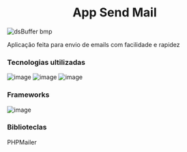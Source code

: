 <h1 align="center"> App Send Mail </h1>

![dsBuffer bmp](https://user-images.githubusercontent.com/81213149/156610509-9fa64199-7300-4981-b74e-70e457f6bb2c.png)

<p>Aplicação feita para envio de emails com facilidade e rapidez</p>

<h3>Tecnologias ultilizadas</h3>

![image](https://img.shields.io/badge/HTML5-E34F26?style=for-the-badge&logo=html5&logoColor=white)
![image](https://img.shields.io/badge/CSS3-1572B6?style=for-the-badge&logo=css3&logoColor=white)
![image](https://img.shields.io/badge/PHP-777BB4?style=for-the-badge&logo=php&logoColor=white)

<h3>Frameworks</h3>

![image](https://img.shields.io/badge/Bootstrap-563D7C?style=for-the-badge&logo=bootstrap&logoColor=white)

<h3>Biblioteclas</h3>

<p>PHPMailer</p>

